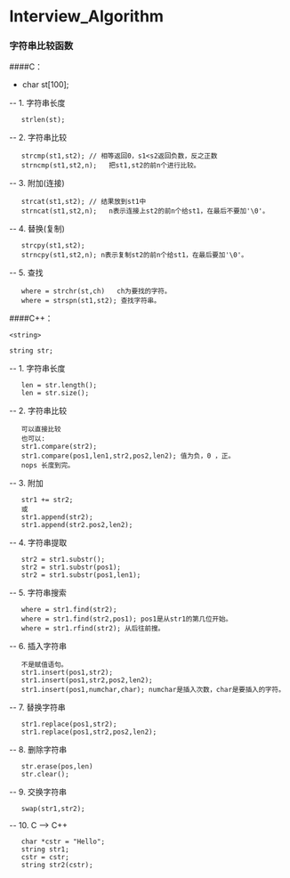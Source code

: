 # Interview_Algorithm

### 字符串比较函数
####C：

* char st[100];

-- 1. 字符串长度

```
   strlen(st);
```

-- 2. 字符串比较

```
   strcmp(st1,st2); // 相等返回0，s1<s2返回负数，反之正数
   strncmp(st1,st2,n);   把st1,st2的前n个进行比较。
```
-- 3. 附加(连接)

```
   strcat(st1,st2); // 结果放到st1中
   strncat(st1,st2,n);   n表示连接上st2的前n个给st1，在最后不要加'\0'。
```
-- 4. 替换(复制)

```
   strcpy(st1,st2);
   strncpy(st1,st2,n); n表示复制st2的前n个给st1，在最后要加'\0'。
``` 

-- 5. 查找

```
   where = strchr(st,ch)   ch为要找的字符。
   where = strspn(st1,st2); 查找字符串。
```

####C++：

```
<string>

string str;
```

-- 1. 字符串长度

```
   len = str.length();
   len = str.size();
```
-- 2. 字符串比较

```
   可以直接比较
   也可以:
   str1.compare(str2); 
   str1.compare(pos1,len1,str2,pos2,len2); 值为负，0 ，正。
   nops 长度到完。
```
-- 3. 附加

```
   str1 += str2;
   或
   str1.append(str2);
   str1.append(str2.pos2,len2);
```
-- 4. 字符串提取

```
   str2 = str1.substr();
   str2 = str1.substr(pos1);
   str2 = str1.substr(pos1,len1);
```
-- 5. 字符串搜索

```
   where = str1.find(str2);
   where = str1.find(str2,pos1); pos1是从str1的第几位开始。
   where = str1.rfind(str2); 从后往前搜。
```
-- 6. 插入字符串

```
   不是赋值语句。
   str1.insert(pos1,str2);
   str1.insert(pos1,str2,pos2,len2);
   str1.insert(pos1,numchar,char); numchar是插入次数，char是要插入的字符。
```
-- 7. 替换字符串

```
   str1.replace(pos1,str2);
   str1.replace(pos1,str2,pos2,len2);
```
-- 8. 删除字符串

```
   str.erase(pos,len)
   str.clear();
```
-- 9. 交换字符串

```
   swap(str1,str2);
```
-- 10. C --> C++

```
   char *cstr = "Hello";
   string str1;
   cstr = cstr;
   string str2(cstr); 
```
